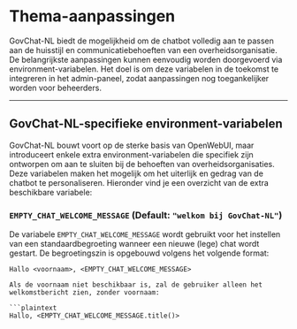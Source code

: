 # Thema-aanpassingen

GovChat-NL biedt de mogelijkheid om de chatbot volledig aan te passen aan de huisstijl en communicatiebehoeften van een overheidsorganisatie. De belangrijkste aanpassingen kunnen eenvoudig worden doorgevoerd via environment-variabelen. Het doel is om deze variabelen in de toekomst te integreren in het admin-paneel, zodat aanpassingen nog toegankelijker worden voor beheerders.

---

## GovChat-NL-specifieke environment-variabelen

GovChat-NL bouwt voort op de sterke basis van OpenWebUI, maar introduceert enkele extra environment-variabelen die specifiek zijn ontworpen om aan te sluiten bij de behoeften van overheidsorganisaties. Deze variabelen maken het mogelijk om het uiterlijk en gedrag van de chatbot te personaliseren. Hieronder vind je een overzicht van de extra beschikbare variabele:

### `EMPTY_CHAT_WELCOME_MESSAGE` (Default: `"welkom bij GovChat-NL"`)

De variabele `EMPTY_CHAT_WELCOME_MESSAGE` wordt gebruikt voor het instellen van een standaardbegroeting wanneer een nieuwe (lege) chat wordt gestart. De begroetingszin is opgebouwd volgens het volgende format:

```plaintext
Hallo <voornaam>, <EMPTY_CHAT_WELCOME_MESSAGE>

Als de voornaam niet beschikbaar is, zal de gebruiker alleen het welkomstbericht zien, zonder voornaam:

```plaintext
Hallo, <EMPTY_CHAT_WELCOME_MESSAGE.title()>
